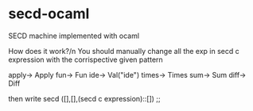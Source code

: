# secd-ocaml
SECD machine implemented with ocaml


How does it work?/n
You should manually change all the exp in secd c expression with the corrispective given pattern

apply-> Apply
fun-> Fun
ide-> Val("ide") 
times-> Times
sum-> Sum
diff-> Diff

then write secd ([],[],(secd c expression)::[]) ;;
